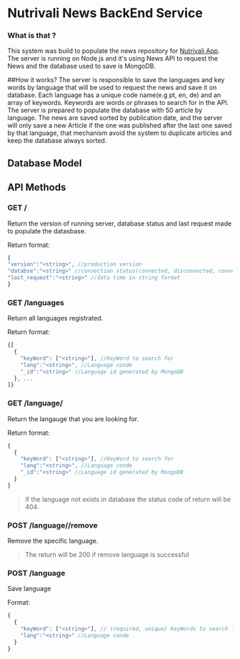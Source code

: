 
# Nutrivali News BackEnd Service

### What is that ?
This system was build to populate the news repository for [Nutrivali App](https://github.com/wiltonribeiro/nutrivali-app). The server is running on Node.js and it's using News API to request the News and the database used to save is MongoDB. 

##How it works?
The server is responsible to save the languages and key words by language that will be used to request the news and save it on database. Each language has a unique code name(e.g pt, en, de) and an array of keywords. Keywords are words or phrases to search for in the API. The server is prepared to populate the database with 50 article by language. The news are saved sorted by publication date, and the server will only save a new Article if the one was published after the last one saved by that language, that mechanism avoid the system to duplicate articles and keep the database always sorted.

## Database Model



## API Methods

### GET /
Return the version of running server, database status and last request made to populate the datasbase.

Return format:
```javascript
{
"version":"<string>", //production version
"databse":"<string>" //connection status(connected, disconnected, connecting, disconnecting)
"last_request":"<string>" //data time in string format
}
```

### GET /languages
Return all languages registrated.

Return format:
```javascript
{[
  {
    "keyWord": ["<string>"], //KeyWord to search for
    "lang":"<string>", //Language conde
    "_id":"<string>" //Language id generated by MongoDB
  }, ...
]}
```

### GET /language/<lang>
Return the langauge that you are looking for.

Return format:
```javascript
{
  {
    "keyWord": ["<string>"], //KeyWord to search for
    "lang":"<string>", //Language conde
    "_id":"<string>" //Language id generated by MongoDB
  }
}
```
> If the language not exists in database the status code of return will be 404.

### POST /language/<lang>/remove
Remove the specific language.

> The return will be 200 if remove language is successful

### POST /language

Save language

Format:
```javascript
{
  {
    "keyWord": ["<string>"], // (required, unique) KeyWords to search for
    "lang":"<string>" //Language conde
  }
}
```

